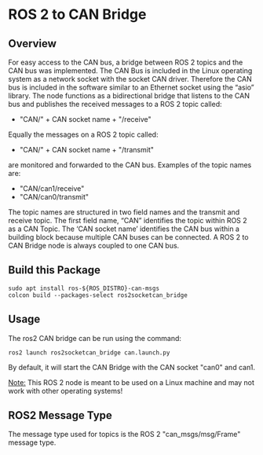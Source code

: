 # ROS 2 to CAN Bridge

## Overview

For easy access to the CAN bus, a bridge between ROS 2 topics and the CAN bus was implemented. The CAN Bus is included in the Linux operating system as a network socket with the socket CAN driver. Therefore the CAN bus is included in the software similar to an Ethernet socket using the “asio” library. The node functions as a bidirectional bridge that listens to the CAN bus and publishes the received messages to a ROS 2 topic called:

- "CAN/" + CAN socket name + "/receive"

Equally the messages on a ROS 2 topic called:

- "CAN/" + CAN socket name + "/transmit"

are monitored and forwarded to the CAN bus. Examples of the topic names are:

- "CAN/can1/receive"
- "CAN/can0/transmit"

The topic names are structured in two field names and the transmit and receive topic. The first field name, “CAN” identifies the topic within ROS 2 as a CAN Topic. The ‘CAN socket name’ identifies the CAN bus within a building block because multiple CAN buses can be connected. A ROS 2 to CAN Bridge node is always coupled to one CAN bus.

## Build this Package

```
sudo apt install ros-${ROS_DISTRO}-can-msgs
colcon build --packages-select ros2socketcan_bridge
```

## Usage

The ros2 CAN bridge can be run using the command:

```
ros2 launch ros2socketcan_bridge can.launch.py

```

By default, it will start the CAN Bridge with the CAN socket "can0" and can1.

<ins>Note:</ins> This ROS 2 node is meant to be used on a Linux machine and may not work with other operating systems!

## ROS2 Message Type

The message type used for topics is the ROS 2 "can_msgs/msg/Frame" message type.

